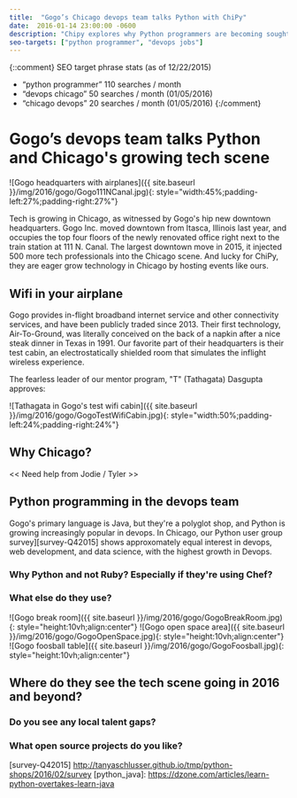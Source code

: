 ```yaml
---
title:  "Gogo’s Chicago devops team talks Python with ChiPy"
date:  2016-01-14 23:00:00 -0600
description: "Chipy explores why Python programmers are becoming sought after for roles in devops in Chicago with Gogo’s Chicago devops team."
seo-targets: ["python programmer", "devops jobs"]
---
```


{::comment}
SEO target phrase stats (as of 12/22/2015)
* “python programmer” 110 searches / month
* “devops chicago” 50 searches / month (01/05/2016)
* “chicago devops” 20 searches / month (01/05/2016)
{:/comment}


# Gogo’s devops team talks Python and Chicago's growing tech scene
![Gogo headquarters with airplanes]({{ site.baseurl }}/img/2016/gogo/Gogo111NCanal.jpg){: style="width:45%;padding-left:27%;padding-right:27%"}

Tech is growing in Chicago, as witnessed by Gogo's hip new downtown headquarters.
Gogo Inc. moved downtown from Itasca, Illinois last year, and occupies the
top four floors of the newly renovated office right next to the train station
at 111 N. Canal. 
The largest downtown move in 2015, it injected 500 more tech professionals
into the Chicago scene. And lucky for ChiPy, they are eager grow technology
in Chicago by hosting events like ours.


## Wifi in your airplane

Gogo provides in-flight broadband internet service and other
connectivity services, and have been publicly traded since 2013.
Their first technology, Air-To-Ground, was literally conceived on the
back of a napkin after a nice steak dinner in Texas in 1991.
Our favorite part of their headquarters is their test cabin, an
electrostatically shielded room that simulates the inflight wireless
experience.

The fearless leader of our mentor program, "T" (Tathagata) Dasgupta
approves:

![Tathagata in Gogo's test wifi cabin]({{ site.baseurl }}/img/2016/gogo/GogoTestWifiCabin.jpg){: style="width:50%;padding-left:24%;padding-right:24%"}


## Why Chicago?

&lt;&lt; Need help from Jodie / Tyler &gt;&gt;


## Python programming in the devops team

Gogo's primary language is Java, but they're a polyglot shop, and
Python is growing increasingly popular in devops. In Chicago,
our Python user group survey][survey-Q42015]
shows approxomately equal interest in devops, web development,
and data science, with the highest growth in Devops.

### Why Python and not Ruby? Especially if they're using Chef?
### What else do they use?


![Gogo break room]({{ site.baseurl }}/img/2016/gogo/GogoBreakRoom.jpg){: style="height:10vh;align:center"}
![Gogo open space area]({{ site.baseurl }}/img/2016/gogo/GogoOpenSpace.jpg){: style="height:10vh;align:center"}
![Gogo foosball table]({{ site.baseurl }}/img/2016/gogo/GogoFoosball.jpg){: style="height:10vh;align:center"}


## Where do they see the tech scene going in 2016 and beyond?
### Do you see any local talent gaps?
### What open source projects do you like?




[survey-Q42015] http://tanyaschlusser.github.io/tmp/python-shops/2016/02/survey
[python_java]: https://dzone.com/articles/learn-python-overtakes-learn-java
